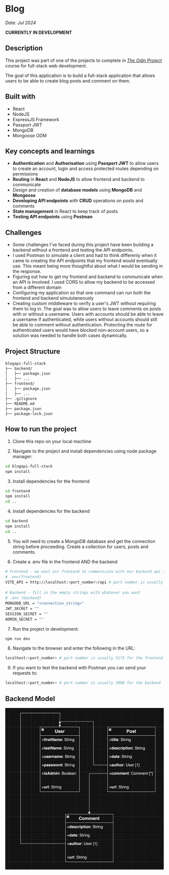 # Blog 

_Date: Jul 2024_

**CURRENTLY IN DEVELOPMENT**

## Description 
This project was part of one of the projects to complete in [_The Odin Project_](https://www.theodinproject.com/lessons/nodejs-blog-api) course for full-stack web development. 

The goal of this application is to build a full-stack application that allows users to be able to create blog posts and comment on them.

## Built with
- React 
- NodeJS 
- ExpressJS Framework
- Passport JWT
- MongoDB
- Mongoose ODM

## Key concepts and learnings
- **Authentication** and **Authorisation** using **Passport JWT** to allow users to create
an account, login and access protected routes depending on permissions
- **Routing** in **React** and **NodeJS** to allow frontend and backend to communicate
- Design and creation of **database models** using **MongoDB** and **Mongoose**
- **Developing API endpoints** with **CRUD** operations on posts and comments
- **State management** in React to keep track of posts
- **Testing API endpoints** using **Postman**

## Challenges
- Some challenges I've faced during this project have been building a backend without a frontend and testing the API endpoints. 
- I used Postman to simulate a client and had to think differenly when it came to creating the API endpoints that my frontend would eventually use. This meant being more thoughtful about what I would be sending in the response. 
- Figuring out how to get my frontend and backend to communicate when an API is involved. I used CORS to allow my backend to be accessed from a different domain
- Configuring my application so that one command can run both the frontend and backend simulutaneously
- Creating custom middleware to verify a user's JWT without requiring them to log in. The goal was to allow users to leave comments on posts with or without a username. Users with accounts should be able to leave a username if authenticated, while users without accounts should still be able to comment without authentication. Protecting the route for authenticated users would have blocked non-account users, so a solution was needed to handle both cases dynamically.



## Project Structure 
```
blogapi-full-stack
├── backend/
│   ├── package.json
│   ├── ...
├── frontend/
│   ├── package.json
│   ├── ...
├── .gitignore
├── README.md
├── package.json
├── package-lock.json

```

## How to run the project
1. Clone this repo on your local machine  

2. Navigate to the project and install dependencies using node package manager: 
```bash 
cd blogapi-full-stack
npm install
```

3. Install dependencies for the frontend
```bash
cd frontend
npm install
cd ..
```

4. Install dependencies for the backend
```bash
cd backend
npm install
cd ..
```

5. You will need to create a MongoDB database and get the connection string before proceeding. Create a collection for users, posts and comments.

6. Create a .env file in the frontend AND the backend
```bash
# Frontend - we want our frontend to communicate with our backend api so we need to ues the API's URL
# .env(frontend)
VITE_API = http://localhost:<port_number>/api # port number is usually 3000 for the backend

# Backend - fill in the empty strings with whatever you want
# .env (backend)
MONGODB_URL = "<connection_string>"
JWT_SECRET = ""
SESSION_SECRET = ""
ADMIN_SECRET = ""
```

7. Run the project in development:
```bash
npm run dev
```

8. Navigate to the browser and enter the following in the URL:
```bash
localhost:<port_number> # port number is usually 5173 for the frontend
```

9. If you want to test the backend with Postman you can send your requests to:
```bash
localhost:<port_number> # port number is usually 3000 for the backend
```

## Backend Model
![Model](/BackendModel.png)
